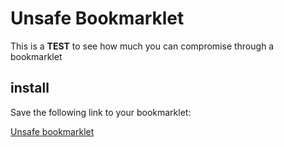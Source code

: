 # Unsafe Bookmarklet

This is a **TEST** to see how much you can compromise through a bookmarklet

## install

Save the following link to your bookmarklet:

<a href="https://wilcofiers.github.com/unsafe-bookmarklet/install.html">Unsafe bookmarklet</a>